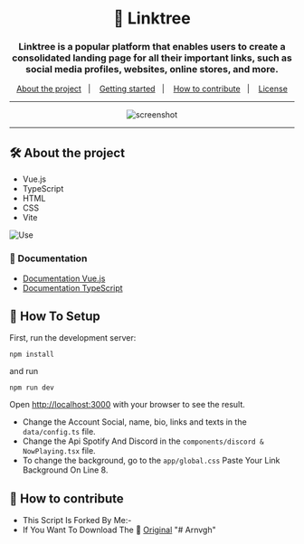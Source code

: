 <h1 align="center">🌲 Linktree</h1>
<h3 align="center">Linktree is a popular platform that enables users to create a consolidated landing page for all their important links, such as social media profiles, websites, online stores, and more. </h3>

<p align="center">
  <a href="#-about-the-project">About the project</a>&nbsp;&nbsp;&nbsp;|&nbsp;&nbsp;&nbsp;
  <a href="#-getting-started">Getting started</a>&nbsp;&nbsp;&nbsp;|&nbsp;&nbsp;&nbsp;
  <a href="#-how-to-contribute">How to contribute</a>&nbsp;&nbsp;&nbsp;|&nbsp;&nbsp;&nbsp;
  <a href="#-license">License</a>
</p>

---

<p align="center">
  <img alt="screenshot" src="https://i.ibb.co.com/LP9yfbv/Screenshot-2024-06-25-211043.png">
</p>

---

## 🛠️ About the project

- Vue.js
- TypeScript
- HTML
- CSS
- Vite

![Use](https://skillicons.dev/icons?i=vue,ts,html,css,vite)

### 📃 Documentation

- [Documentation Vue.js](https://vuejs.org/)
- [Documentation TypeScript](https://www.typescriptlang.org/)

## 🚀 How To Setup

First, run the development server:

```
npm install
```
and run 
```
npm run dev
```

Open [http://localhost:3000](http://localhost:3000) with your browser to see the result.
- Change the Account Social, name, bio, links and texts in the `data/config.ts` file.
- Change the Api Spotify And Discord in the `components/discord & NowPlaying.tsx` file.
- To change the background, go to the `app/global.css` Paste Your Link Background On Line 8.

## 🤔 How to contribute

- This Script Is Forked By Me:-
- If You Want To Download The :wave: [Original](https://github.com/arnvgh/links/tree/main) "# Arnvgh"
